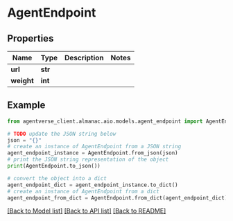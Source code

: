 # AgentEndpoint


## Properties

Name | Type | Description | Notes
------------ | ------------- | ------------- | -------------
**url** | **str** |  | 
**weight** | **int** |  | 

## Example

```python
from agentverse_client.almanac.aio.models.agent_endpoint import AgentEndpoint

# TODO update the JSON string below
json = "{}"
# create an instance of AgentEndpoint from a JSON string
agent_endpoint_instance = AgentEndpoint.from_json(json)
# print the JSON string representation of the object
print(AgentEndpoint.to_json())

# convert the object into a dict
agent_endpoint_dict = agent_endpoint_instance.to_dict()
# create an instance of AgentEndpoint from a dict
agent_endpoint_from_dict = AgentEndpoint.from_dict(agent_endpoint_dict)
```
[[Back to Model list]](../README.md#documentation-for-models) [[Back to API list]](../README.md#documentation-for-api-endpoints) [[Back to README]](../README.md)


